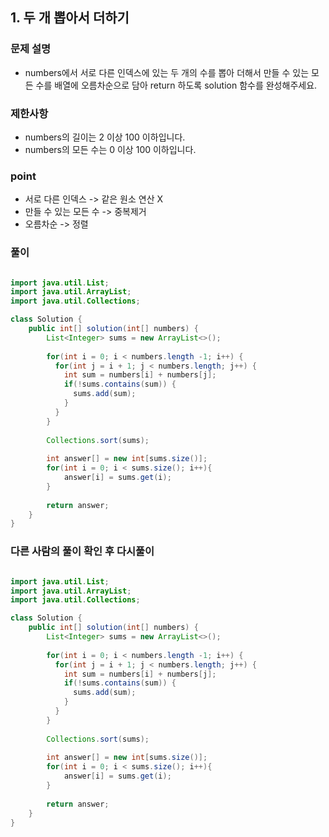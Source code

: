 ## 1. 두 개 뽑아서 더하기 ##

### 문제 설명 ###
  - numbers에서 서로 다른 인덱스에 있는 두 개의 수를 뽑아 더해서 만들 수 있는 모든 수를 배열에 오름차순으로 담아 return 하도록 solution 함수를 완성해주세요.

### 제한사항 ###
  - numbers의 길이는 2 이상 100 이하입니다.
  - numbers의 모든 수는 0 이상 100 이하입니다.

### point ###
  - 서로 다른 인덱스 -> 같은 원소 연산 X
  - 만들 수 있는 모든 수 -> 중복제거
  - 오름차순 -> 정렬

### 풀이 ###

````java

import java.util.List;
import java.util.ArrayList;
import java.util.Collections;

class Solution {
    public int[] solution(int[] numbers) {
        List<Integer> sums = new ArrayList<>();
        
        for(int i = 0; i < numbers.length -1; i++) {
          for(int j = i + 1; j < numbers.length; j++) {
            int sum = numbers[i] + numbers[j];
            if(!sums.contains(sum)) {
              sums.add(sum);
            }
          }
        }
        
        Collections.sort(sums);
        
        int answer[] = new int[sums.size()];
        for(int i = 0; i < sums.size(); i++){
            answer[i] = sums.get(i);
        }
        
        return answer;
    }
}

````

### 다른 사람의 풀이 확인 후 다시풀이 ###

````java

import java.util.List;
import java.util.ArrayList;
import java.util.Collections;

class Solution {
    public int[] solution(int[] numbers) {
        List<Integer> sums = new ArrayList<>();
        
        for(int i = 0; i < numbers.length -1; i++) {
          for(int j = i + 1; j < numbers.length; j++) {
            int sum = numbers[i] + numbers[j];
            if(!sums.contains(sum)) {
              sums.add(sum);
            }
          }
        }
        
        Collections.sort(sums);
        
        int answer[] = new int[sums.size()];
        for(int i = 0; i < sums.size(); i++){
            answer[i] = sums.get(i);
        }
        
        return answer;
    }
}

````
